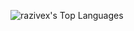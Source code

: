 ![razivex's Top Languages](https://github-readme-stats.vercel.app/api/top-langs/?username=razivex&theme=onedark&show_icons=true&hide_border=false&layout=compact)
